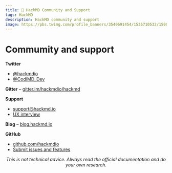 ```yaml
---
title: 📄 HackMD Community and Support
tags: HackMD
description: HackMD community and support
image: https://pbs.twimg.com/profile_banners/3540691454/1535710532/1500x500
---
```


Commumity and support
===

**Twitter**
- [@hackmdio](https://twitter.com/hackmdio)
- [@CodiMD_Dev](https://twitter.com/CodiMD_Dev)

**Gitter** – [gitter.im/hackmdio/hackmd](https://gitter.im/hackmdio/hackmd)

**Support**
- [support@hackmd.io](mailto:support@hackmd.io)
- [UX interview](https://cal.com/hackmd-elek/ux-interview)

**Blog** – [blog.hackmd.io](https://blog.hackmd.io/)

**GitHub**
- [github.com/hackmdio](https://github.com/hackmdio)
- [Submit issues and features](https://github.com/hackmdio/hackmd-io-issues/issues)

<p style="text-align: center; font-style: italic">This is not technical advice. Always read the official documentation and do your own research.</p>